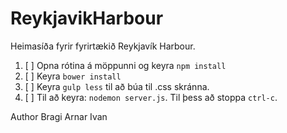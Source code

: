 # ReykjavikHarbour
Heimasíða fyrir fyrirtækið Reykjavík Harbour.

1. [ ] Opna rótina á möppunni og keyra `npm install`
2. [ ] Keyra `bower install`
2. [ ] Keyra `gulp less` til að búa til .css skránna.
3. [ ] Til að keyra: `nodemon server.js`. Til þess að stoppa `ctrl-c`.

Author
Bragi
Arnar
Ivan

